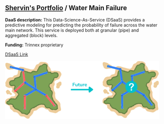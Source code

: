 ## [Shervin's Portfolio](https://moderncan.github.io) / Water Main Failure

**DaaS description:** This Data-Science-As-Service (DSaaS) provides a predictive modeling for predicting the probability of failure across the water main network. This service is deployed both at granular (pipe) and aggregated (block) levels.

**Funding:** Trinnex proprietary 



[DSaaS Link](https://www.trinnex.io/custom-solutions/data-science-as-a-service)


<img style='vertical-align:middle;' src="/images/pipe_break.png" >



